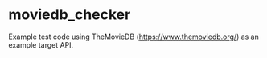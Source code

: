 # moviedb_checker
Example test code using TheMovieDB (https://www.themoviedb.org/) as an example target API.
